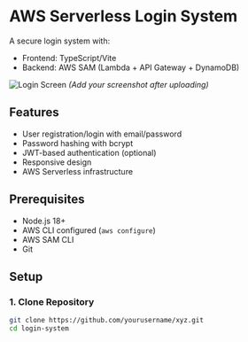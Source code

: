 # AWS Serverless Login System

A secure login system with:
- Frontend: TypeScript/Vite
- Backend: AWS SAM (Lambda + API Gateway + DynamoDB)

![Login Screen](screenshots/login.png) 
*(Add your screenshot after uploading)*

## Features
- User registration/login with email/password
- Password hashing with bcrypt
- JWT-based authentication (optional)
- Responsive design
- AWS Serverless infrastructure

## Prerequisites
- Node.js 18+
- AWS CLI configured (`aws configure`)
- AWS SAM CLI
- Git

## Setup

### 1. Clone Repository
```bash
git clone https://github.com/yourusername/xyz.git
cd login-system